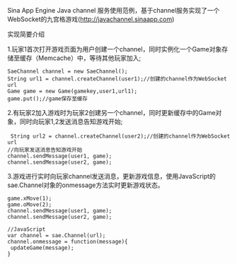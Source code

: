 Sina App Engine Java channel 服务使用范例，基于channel服务实现了一个WebSocket的九宫格游戏(http://javachannel.sinaapp.com)



实现简要介绍


1.玩家1首次打开游戏页面为用户创建一个channel，同时实例化一个Game对象存储至缓存（Memcache）中，等待其他玩家加入;


    SaeChannel channel = new SaeChannel();
    String url1 = channel.createChannel(user1);//创建的channel作为WebSocket url
    Game game = new Game(gamekey,user1,url1);
    game.put();//game保存至缓存
 
 
 
2.有玩家2加入游戏时为玩家2创建另一个channel，同时更新缓存中的Game对象，同时向玩家1,2发送消息告知游戏开始;
 
     String url2 = channel.createChannel(user2);//创建的channel作为WebSocket url
    //向玩家发送消息告知游戏开始
    channel.sendMessage(user1, game);
    channel.sendMessage(user2, game);
 
 
 
3.游戏进行实时向玩家channel发送消息，更新游戏信息，使用JavaScript的sae.Channel对象的onmessage方法实时更新游戏状态。

    game.xMove(1);
    game.oMove(2);
    channel.sendMessage(user1, game);
    channel.sendMessage(user2, game);
    
    //JavaScript
    var channel = sae.Channel(url);
    channel.onmessage = function(message){
 	 updateGame(message);
    }
 
